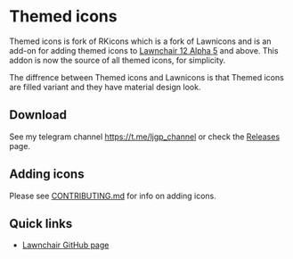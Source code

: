 # Themed icons

Themed icons is fork of RKicons which is a fork of Lawnicons and is an add-on for adding themed icons to [Lawnchair 12 Alpha 5](https://github.com/LawnchairLauncher/lawnchair) and above.
This addon is now the source of all themed icons, for simplicity.

The diffrence between Themed icons and Lawnicons is that Themed icons are filled variant and they have material design look.

## Download

See my telegram channel https://t.me/ljgp_channel
or check the [Releases](Releases) page.

## Adding icons

Please see [CONTRIBUTING.md](CONTRIBUTING.md) for info on adding icons.

## Quick links

- [Lawnchair GitHub page](https://github.com/LawnchairLauncher/lawnchair)

